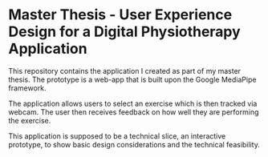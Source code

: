 # Master Thesis - User Experience Design for a Digital Physiotherapy Application
This repository contains the application I created as part of my master thesis. The prototype is a web-app that is built upon the Google MediaPipe framework. 

The application allows users to select an exercise which is then tracked via webcam. The user then receives feedback on how well they are performing the exercise.

This application is supposed to be a technical slice, an interactive prototype, to show basic design considerations and the technical feasibility.
